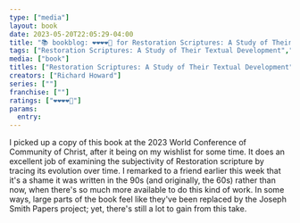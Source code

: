 ```yaml
---
type: ["media"]
layout: book
date: 2023-05-20T22:05:29-04:00
title: "📚 bookblog: ❤️❤️❤️❤️🖤 for Restoration Scriptures: A Study of Their Textual Development, by Richard Howard"
tags: ["Restoration Scriptures: A Study of Their Textual Development","Richard Howard","Book of Mormon","Doctrine and Covenants","Mormon history","2023 World Conference","World Conference"]
media: ["book"]
titles: ["Restoration Scriptures: A Study of Their Textual Development"]
creators: ["Richard Howard"]
series: [""]
franchise: [""]
ratings: ["❤️❤️❤️❤️🖤"]
params:
  entry:
---
```

I picked up a copy of this book at the 2023 World Conference of Community of Christ, after it being on my wishlist for some time. It does an excellent job of examining the subjectivity of Restoration scripture by tracing its evolution over time. I remarked to a friend earlier this week that it's a shame it was written in the 90s (and originally, the 60s) rather than now, when there's so much more available to do this kind of work. In some ways, large parts of the book feel like they've been replaced by the Joseph Smith Papers project; yet, there's still a lot to gain from this take.
